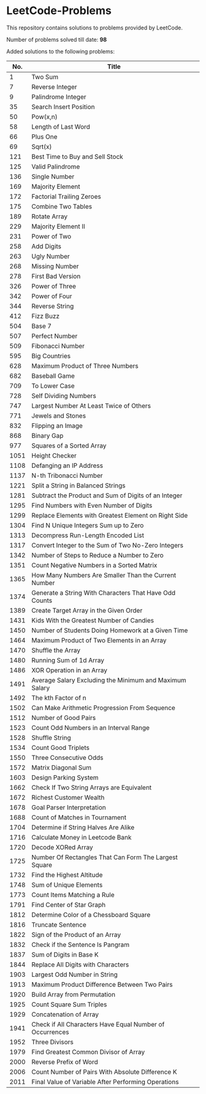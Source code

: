 # LeetCode-Problems
This repository contains solutions to problems provided by LeetCode.


Number of problems solved till date: <b> 98 </b>

Added solutions to the following problems:

| No. | Title |
| ----- | ----- |
| 1 | Two Sum |
| 7 | Reverse Integer |
| 9 | Palindrome Integer |
| 35 | Search Insert Position |
| 50 | Pow(x,n) |
| 58 | Length of Last Word |
| 66 | Plus One |
| 69 | Sqrt(x) |
| 121 | Best Time to Buy and Sell Stock |
| 125 | Valid Palindrome |
| 136 | Single Number |
| 169 | Majority Element |
| 172 | Factorial Trailing Zeroes |
| 175 | Combine Two Tables |
| 189 | Rotate Array |
| 229 | Majority Element II |
| 231 | Power of Two |
| 258 | Add Digits |
| 263 | Ugly Number |
| 268 | Missing Number |
| 278 | First Bad Version |
| 326 | Power of Three |
| 342 | Power of Four |
| 344 | Reverse String |
| 412 | Fizz Buzz |
| 504 | Base 7 |
| 507 | Perfect Number |
| 509 | Fibonacci Number |
| 595 | Big Countries |
| 628 | Maximum Product of Three Numbers |
| 682 | Baseball Game |
| 709 | To Lower Case |
| 728 | Self Dividing Numbers |
| 747 | Largest Number At Least Twice of Others |
| 771 | Jewels and Stones |
| 832 | Flipping an Image |
| 868 | Binary Gap |
| 977 | Squares of a Sorted Array |
| 1051 | Height Checker | 
| 1108 | Defanging an IP Address |
| 1137 | N-th Tribonacci Number |
| 1221 | Split a String in Balanced Strings |
| 1281 | Subtract the Product and Sum of Digits of an Integer |
| 1295 | Find Numbers with Even Number of Digits | 
| 1299 | Replace Elements with Greatest Element on Right Side |
| 1304 | Find N Unique Integers Sum up to Zero |
| 1313 | Decompress Run-Length Encoded List |
| 1317 | Convert Integer to the Sum of Two No-Zero Integers |
| 1342 | Number of Steps to Reduce a Number to Zero |
| 1351 | Count Negative Numbers in a Sorted Matrix |
| 1365 | How Many Numbers Are Smaller Than the Current Number |
| 1374 | Generate a String With Characters That Have Odd Counts |
| 1389 | Create Target Array in the Given Order |
| 1431 | Kids With the Greatest Number of Candies |
| 1450 | Number of Students Doing Homework at a Given Time |
| 1464 | Maximum Product of Two Elements in an Array |
| 1470 | Shuffle the Array |
| 1480 | Running Sum of 1d Array |
| 1486 | XOR Operation in an Array |
| 1491 | Average Salary Excluding the Minimum and Maximum Salary |
| 1492 | The kth Factor of n |
| 1502 | Can Make Arithmetic Progression From Sequence |
| 1512 | Number of Good Pairs |
| 1523 | Count Odd Numbers in an Interval Range |
| 1528 | Shuffle String |
| 1534 | Count Good Triplets |
| 1550 | Three Consecutive Odds |
| 1572 | Matrix Diagonal Sum |
| 1603 | Design Parking System |
| 1662 | Check If Two String Arrays are Equivalent |
| 1672 | Richest Customer Wealth |
| 1678 | Goal Parser Interpretation |
| 1688 | Count of Matches in Tournament |
| 1704 | Determine if String Halves Are Alike |
| 1716 | Calculate Money in Leetcode Bank |
| 1720 | Decode XORed Array |
| 1725 | Number Of Rectangles That Can Form The Largest Square |
| 1732 | Find the Highest Altitude |
| 1748 | Sum of Unique Elements |
| 1773 | Count Items Matching a Rule |
| 1791 | Find Center of Star Graph |
| 1812 | Determine Color of a Chessboard Square |
| 1816 | Truncate Sentence |
| 1822 | Sign of the Product of an Array |
| 1832 | Check if the Sentence Is Pangram |
| 1837 | Sum of Digits in Base K |
| 1844 | Replace All Digits with Characters |
| 1903 | Largest Odd Number in String |
| 1913 | Maximum Product Difference Between Two Pairs |
| 1920 | Build Array from Permutation |
| 1925 | Count Square Sum Triples |
| 1929 | Concatenation of Array |
| 1941 | Check if All Characters Have Equal Number of Occurrences |
| 1952 | Three Divisors |
| 1979 | Find Greatest Common Divisor of Array |
| 2000 | Reverse Prefix of Word |
| 2006 | Count Number of Pairs With Absolute Difference K |
| 2011 | Final Value of Variable After Performing Operations |
